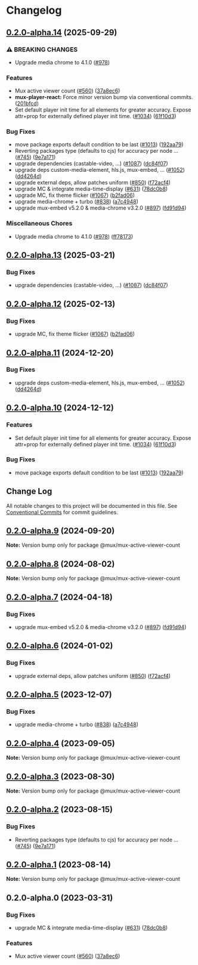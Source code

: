 # Changelog

## [0.2.0-alpha.14](https://github.com/decepulis/elements/compare/@mux/mux-active-viewer-count@0.2.0-alpha.13...@mux/mux-active-viewer-count@0.2.0-alpha.14) (2025-09-29)


### ⚠ BREAKING CHANGES

* Upgrade media chrome to 4.1.0 ([#978](https://github.com/decepulis/elements/issues/978))

### Features

* Mux active viewer count ([#560](https://github.com/decepulis/elements/issues/560)) ([37a8ec6](https://github.com/decepulis/elements/commit/37a8ec60360e74e3abc7701d6edb9a4c5e02be41))
* **mux-player-react:** Force minor version bump via conventional commits. ([201bfcd](https://github.com/decepulis/elements/commit/201bfcd2a4137b2c409d1ce5fb3b32576a99ba31))
* Set default player init time for all elements for greater accuracy. Expose attr+prop for externally defined player init time. ([#1034](https://github.com/decepulis/elements/issues/1034)) ([61f10d3](https://github.com/decepulis/elements/commit/61f10d3933e487e44795a8e42e36721ae00873d2))


### Bug Fixes

* move package exports default condition to be last ([#1013](https://github.com/decepulis/elements/issues/1013)) ([192aa79](https://github.com/decepulis/elements/commit/192aa79903d3c01fc9ce9fda3d8a35be3c56fc83))
* Reverting packages type (defaults to cjs) for accuracy per node … ([#745](https://github.com/decepulis/elements/issues/745)) ([9e7a171](https://github.com/decepulis/elements/commit/9e7a17113e14b711c8da9b1bdafe65ee86454b3b))
* upgrade dependencies (castable-video, ...) ([#1087](https://github.com/decepulis/elements/issues/1087)) ([dc84f07](https://github.com/decepulis/elements/commit/dc84f07109565dc7ee29d691a0fc941c6854f762))
* upgrade deps custom-media-element, hls.js, mux-embed, ... ([#1052](https://github.com/decepulis/elements/issues/1052)) ([dd4264d](https://github.com/decepulis/elements/commit/dd4264d51671989a29c037e912a128056acea5f8))
* upgrade external deps, allow patches uniform ([#850](https://github.com/decepulis/elements/issues/850)) ([f72acf4](https://github.com/decepulis/elements/commit/f72acf49199497cb45c186bd4b2bc2a67e5431c0))
* upgrade MC & integrate media-time-display ([#631](https://github.com/decepulis/elements/issues/631)) ([78dc0b8](https://github.com/decepulis/elements/commit/78dc0b897b1c0b892e614493c9c084ebe145fe49))
* upgrade MC, fix theme flicker ([#1067](https://github.com/decepulis/elements/issues/1067)) ([b2fad06](https://github.com/decepulis/elements/commit/b2fad068300420d12ad25f26f24f8189f7ba6907))
* upgrade media-chrome + turbo ([#838](https://github.com/decepulis/elements/issues/838)) ([a7c4948](https://github.com/decepulis/elements/commit/a7c49488ccbc3c1a9d087775d8ee83298acd1e91))
* upgrade mux-embed v5.2.0 & media-chrome v3.2.0 ([#897](https://github.com/decepulis/elements/issues/897)) ([fd91d94](https://github.com/decepulis/elements/commit/fd91d946ee2f8e58e05551fcb247422de6fbb761))


### Miscellaneous Chores

* Upgrade media chrome to 4.1.0 ([#978](https://github.com/decepulis/elements/issues/978)) ([ff78173](https://github.com/decepulis/elements/commit/ff781732c86719de2ea7e54987c75178ac42bbd6))

## [0.2.0-alpha.13](https://github.com/muxinc/elements/compare/@mux/mux-active-viewer-count@0.2.0-alpha.12...@mux/mux-active-viewer-count@0.2.0-alpha.13) (2025-03-21)


### Bug Fixes

* upgrade dependencies (castable-video, ...) ([#1087](https://github.com/muxinc/elements/issues/1087)) ([dc84f07](https://github.com/muxinc/elements/commit/dc84f07109565dc7ee29d691a0fc941c6854f762))

## [0.2.0-alpha.12](https://github.com/muxinc/elements/compare/@mux/mux-active-viewer-count@0.2.0-alpha.11...@mux/mux-active-viewer-count@0.2.0-alpha.12) (2025-02-13)


### Bug Fixes

* upgrade MC, fix theme flicker ([#1067](https://github.com/muxinc/elements/issues/1067)) ([b2fad06](https://github.com/muxinc/elements/commit/b2fad068300420d12ad25f26f24f8189f7ba6907))

## [0.2.0-alpha.11](https://github.com/muxinc/elements/compare/@mux/mux-active-viewer-count@0.2.0-alpha.10...@mux/mux-active-viewer-count@0.2.0-alpha.11) (2024-12-20)


### Bug Fixes

* upgrade deps custom-media-element, hls.js, mux-embed, ... ([#1052](https://github.com/muxinc/elements/issues/1052)) ([dd4264d](https://github.com/muxinc/elements/commit/dd4264d51671989a29c037e912a128056acea5f8))

## [0.2.0-alpha.10](https://github.com/muxinc/elements/compare/@mux/mux-active-viewer-count@0.2.0-alpha.9...@mux/mux-active-viewer-count@0.2.0-alpha.10) (2024-12-12)


### Features

* Set default player init time for all elements for greater accuracy. Expose attr+prop for externally defined player init time. ([#1034](https://github.com/muxinc/elements/issues/1034)) ([61f10d3](https://github.com/muxinc/elements/commit/61f10d3933e487e44795a8e42e36721ae00873d2))


### Bug Fixes

* move package exports default condition to be last ([#1013](https://github.com/muxinc/elements/issues/1013)) ([192aa79](https://github.com/muxinc/elements/commit/192aa79903d3c01fc9ce9fda3d8a35be3c56fc83))

## Change Log

All notable changes to this project will be documented in this file.
See [Conventional Commits](https://conventionalcommits.org) for commit guidelines.

## [0.2.0-alpha.9](https://github.com/muxinc/elements/compare/@mux/mux-active-viewer-count@0.2.0-alpha.8...@mux/mux-active-viewer-count@0.2.0-alpha.9) (2024-09-20)

**Note:** Version bump only for package @mux/mux-active-viewer-count





## [0.2.0-alpha.8](https://github.com/muxinc/elements/compare/@mux/mux-active-viewer-count@0.2.0-alpha.7...@mux/mux-active-viewer-count@0.2.0-alpha.8) (2024-08-02)

**Note:** Version bump only for package @mux/mux-active-viewer-count





## [0.2.0-alpha.7](https://github.com/muxinc/elements/compare/@mux/mux-active-viewer-count@0.2.0-alpha.6...@mux/mux-active-viewer-count@0.2.0-alpha.7) (2024-04-18)


### Bug Fixes

* upgrade mux-embed v5.2.0 & media-chrome v3.2.0 ([#897](https://github.com/muxinc/elements/issues/897)) ([fd91d94](https://github.com/muxinc/elements/commit/fd91d946ee2f8e58e05551fcb247422de6fbb761))





## [0.2.0-alpha.6](https://github.com/muxinc/elements/compare/@mux/mux-active-viewer-count@0.2.0-alpha.5...@mux/mux-active-viewer-count@0.2.0-alpha.6) (2024-01-02)


### Bug Fixes

* upgrade external deps, allow patches uniform ([#850](https://github.com/muxinc/elements/issues/850)) ([f72acf4](https://github.com/muxinc/elements/commit/f72acf49199497cb45c186bd4b2bc2a67e5431c0))





## [0.2.0-alpha.5](https://github.com/muxinc/elements/compare/@mux/mux-active-viewer-count@0.2.0-alpha.4...@mux/mux-active-viewer-count@0.2.0-alpha.5) (2023-12-07)


### Bug Fixes

* upgrade media-chrome + turbo ([#838](https://github.com/muxinc/elements/issues/838)) ([a7c4948](https://github.com/muxinc/elements/commit/a7c49488ccbc3c1a9d087775d8ee83298acd1e91))





## [0.2.0-alpha.4](https://github.com/muxinc/elements/compare/@mux/mux-active-viewer-count@0.2.0-alpha.3...@mux/mux-active-viewer-count@0.2.0-alpha.4) (2023-09-05)

**Note:** Version bump only for package @mux/mux-active-viewer-count





## [0.2.0-alpha.3](https://github.com/muxinc/elements/compare/@mux/mux-active-viewer-count@0.2.0-alpha.2...@mux/mux-active-viewer-count@0.2.0-alpha.3) (2023-08-30)

**Note:** Version bump only for package @mux/mux-active-viewer-count





## [0.2.0-alpha.2](https://github.com/muxinc/elements/compare/@mux/mux-active-viewer-count@0.2.0-alpha.1...@mux/mux-active-viewer-count@0.2.0-alpha.2) (2023-08-15)


### Bug Fixes

* Reverting packages type (defaults to cjs) for accuracy per node … ([#745](https://github.com/muxinc/elements/issues/745)) ([9e7a171](https://github.com/muxinc/elements/commit/9e7a17113e14b711c8da9b1bdafe65ee86454b3b))





## [0.2.0-alpha.1](https://github.com/muxinc/elements/compare/@mux/mux-active-viewer-count@0.2.0-alpha.0...@mux/mux-active-viewer-count@0.2.0-alpha.1) (2023-08-14)

**Note:** Version bump only for package @mux/mux-active-viewer-count





## 0.2.0-alpha.0 (2023-03-31)


### Bug Fixes

* upgrade MC & integrate media-time-display ([#631](https://github.com/muxinc/elements/issues/631)) ([78dc0b8](https://github.com/muxinc/elements/commit/78dc0b897b1c0b892e614493c9c084ebe145fe49))


### Features

* Mux active viewer count ([#560](https://github.com/muxinc/elements/issues/560)) ([37a8ec6](https://github.com/muxinc/elements/commit/37a8ec60360e74e3abc7701d6edb9a4c5e02be41))
